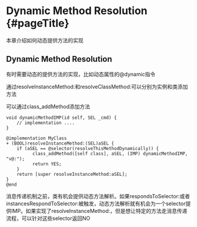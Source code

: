 # Dynamic Method Resolution {#pageTitle}

本章介绍如何动态提供方法的实现

## Dynamic Method Resolution

有时需要动态的提供方法的实现，比如动态属性的@dynamic指令

通过resolveInstanceMethod:和resolveClassMethod:可以分别为实例和类添加方法

可以通过class\_addMethod添加方法

```
void dynamicMethodIMP(id self, SEL _cmd) {
    // implementation ....
}

@implementation MyClass
+ (BOOL)resolveInstanceMethod:(SEL)aSEL {
    if (aSEL == @selector(resolveThisMethodDynamically)) {
          class_addMethod([self class], aSEL, (IMP) dynamicMethodIMP, "v@:");
          return YES;
    }
    return [super resolveInstanceMethod:aSEL];
}
@end
```

消息传递机制之前，类有机会提供动态方法解析。如果respondsToSelector:或者instancesRespondToSelector:被触发，动态方法解析就有机会为一个selector提供IMP。如果实现了resolveInstanceMethod:，但是想让特定的方法走消息传递流程，可以针对这些selector返回NO

